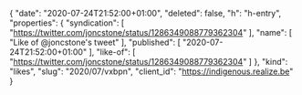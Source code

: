 {
  "date": "2020-07-24T21:52:00+01:00",
  "deleted": false,
  "h": "h-entry",
  "properties": {
    "syndication": [
      "https://twitter.com/joncstone/status/1286349088779362304"
    ],
    "name": [
      "Like of @joncstone's tweet"
    ],
    "published": [
      "2020-07-24T21:52:00+01:00"
    ],
    "like-of": [
      "https://twitter.com/joncstone/status/1286349088779362304"
    ]
  },
  "kind": "likes",
  "slug": "2020/07/vxbpn",
  "client_id": "https://indigenous.realize.be"
}
